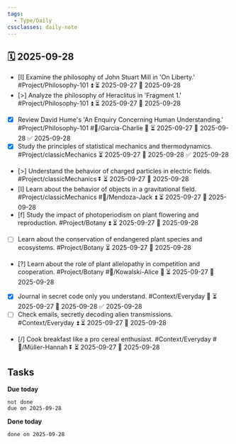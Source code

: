 ```yaml
---
tags:
  - Type/Daily
cssclasses: daily-note
---
```


## 🗓️ 2025-09-28

- [I] Examine the philosophy of John Stuart Mill in 'On Liberty.' #Project/Philosophy-101 ⏫ ⏳ 2025-09-27 📅 2025-09-28
- [>] Analyze the philosophy of Heraclitus in 'Fragment 1.' #Project/Philosophy-101 ⏫ ⏳ 2025-09-27 📅 2025-09-28
- [x] Review David Hume's 'An Enquiry Concerning Human Understanding.' #Project/Philosophy-101 #👤/Garcia-Charlie 🔽 ⏳ 2025-09-27 📅 2025-09-28 ✅ 2025-09-28
- [x] Study the principles of statistical mechanics and thermodynamics. #Project/classicMechanics ⏳ 2025-09-27 📅 2025-09-28 ✅ 2025-09-28
- [>] Understand the behavior of charged particles in electric fields. #Project/classicMechanics ⏬ ⏳ 2025-09-27 📅 2025-09-28
- [I] Learn about the behavior of objects in a gravitational field. #Project/classicMechanics #👤/Mendoza-Jack ⏫ ⏳ 2025-09-27 📅 2025-09-28
- [f] Study the impact of photoperiodism on plant flowering and reproduction. #Project/Botany ⏫ ⏳ 2025-09-27 📅 2025-09-28
- [ ] Learn about the conservation of endangered plant species and ecosystems. #Project/Botany ⏳ 2025-09-27 📅 2025-09-28
- [?] Learn about the role of plant allelopathy in competition and cooperation. #Project/Botany #👤/Kowalski-Alice 🔼 ⏳ 2025-09-27 📅 2025-09-28
- [x] Journal in secret code only you understand. #Context/Everyday 🔺 ⏳ 2025-09-27 📅 2025-09-28 ✅ 2025-09-28
- [ ] Check emails, secretly decoding alien transmissions. #Context/Everyday ⏫ ⏳ 2025-09-27 📅 2025-09-28
- [/] Cook breakfast like a pro cereal enthusiast. #Context/Everyday #👤/Müller-Hannah ⏬ ⏳ 2025-09-27 📅 2025-09-28

## Tasks

**Due today**

```tasks
not done
due on 2025-09-28
```

**Done today**

```tasks
done on 2025-09-28
```
            